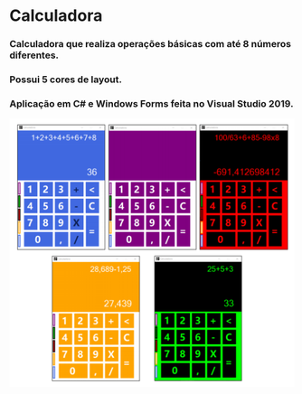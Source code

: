 # Calculadora
### Calculadora que realiza operações básicas com até 8 números diferentes.
### Possui 5 cores de layout.
### Aplicação em C# e Windows Forms feita no Visual Studio 2019.

![](/Screenshots.png)
